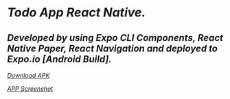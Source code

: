 # _Todo App React Native._

## *Developed by using Expo CLI Components, React Native Paper, React Navigation and deployed to Expo.io [Android Build].*

 *[Download APK]()*
 
  *[APP Screenshot](https://res.cloudinary.com/ds62zhv7k/image/upload/v1606504335/bYAqUl_tkphek.jpg)*
